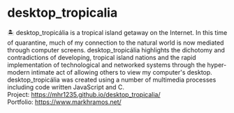 # desktop_tropicalia
 🏝 desktop_tropicália is a tropical island getaway on the Internet.   In this time of quarantine, much of my connection to the natural world is now mediated through computer screens.  desktop_tropicália highlights the dichotomy and contradictions of developing, tropical island nations and the rapid implementation of technological and networked systems through the hyper-modern intimate act of allowing others to view my computer's desktop.  desktop_tropicália was created using a number of multimedia processes including code written JavaScript and C.<br>
 Project: https://mhr1235.github.io/desktop_tropicalia/
 <br>
 Portfolio: https://www.markhramos.net/
